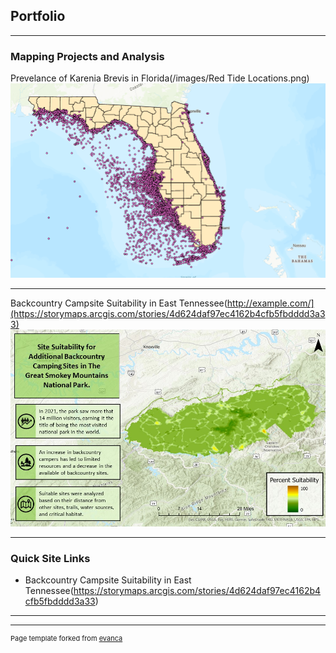 ## Portfolio

---

### Mapping Projects and Analysis

Prevelance of Karenia Brevis in Florida(/images/Red Tide Locations.png)
<img src="images/Red Tide Locations.png?raw=true"/>

---

Backcountry Campsite Suitability in East Tennessee(http://example.com/](https://storymaps.arcgis.com/stories/4d624daf97ec4162b4cfb5fbdddd3a33)
<img src="images/FINAL PROJECT_Presentation.jpg?raw=true"/>

---

### Quick Site Links

- Backcountry Campsite Suitability in East Tennessee(https://storymaps.arcgis.com/stories/4d624daf97ec4162b4cfb5fbdddd3a33)

---




---
<p style="font-size:11px">Page template forked from <a href="https://github.com/evanca/quick-portfolio">evanca</a></p>
<!-- Remove above link if you don't want to attibute -->
